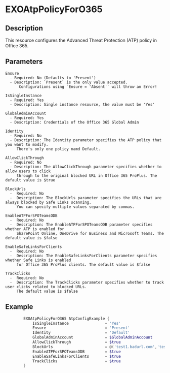# EXOAtpPolicyForO365

## Description

This resource configures the Advanced Threat Protection (ATP) policy in Office 365.

## Parameters

    Ensure
      - Required: No (Defaults to 'Present')
      - Description: `Present` is the only value accepted.
          Configurations using `Ensure = 'Absent'` will throw an Error!

    IsSingleInstance
      - Required: Yes
      - Description: Single instance resource, the value must be 'Yes'

    GlobalAdminAccount
      - Required: Yes
      - Description: Credentials of the Office 365 Global Admin

    Identity
      - Required: No
      - Description: The Identity parameter specifies the ATP policy that you want to modify.
         There's only one policy namd Default.

    AllowClickThrough
      - Required: No
      - Description: The AllowClickThrough parameter specifies whether to allow users to click
         through to the original blocked URL in Office 365 ProPlus. The default value is $true

    BlockUrls
      -  Required: No
      -  Description: The BlockUrls parameter specifies the URLs that are always blocked by Safe Links scanning.
         You can specify multiple values separated by commas.

    EnableATPForSPOTeamsODB
      -  Required: No
      -  Description: The EnableATPForSPOTeamsODB parameter specifies whether ATP is enabled for
         SharePoint Online, OneDrive for Business and Microsoft Teams. The default value is $false

    EnableSafeLinksForClients
      -  Required: No
      -  Description: The EnableSafeLinksForClients parameter specifies whether Safe Links is enabled
         for Office 365 ProPlus clients. The default value is $false

    TrackClicks
      -  Required: No
      -  Description: The TrackClicks parameter specifies whether to track user clicks related to blocked URLs.
         The default value is $false

## Example

```PowerShell
        EXOAtpPolicyForO365 AtpConfigExample {
            IsSingleInstance                = 'Yes'
            Ensure                          = 'Present'
            Identity                        = 'Default'
            GlobalAdminAccount              = $GlobalAdminAccount
            AllowClickThrough               = $true
            BlockUrls                       = @('test1.badurl.com','test2.badurl.com')
            EnableATPForSPOTeamsODB         = $true
            EnableSafeLinksForClients       = $true
            TrackClicks                     = $true
        }
```
